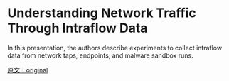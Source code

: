 
# Understanding Network Traffic Through Intraflow Data

In this presentation, the authors describe experiments to collect intraflow data from network taps, endpoints, and malware sandbox runs.

[原文｜original](https://insights.sei.cmu.edu/library/understanding-network-traffic-through-intraflow-data/)
        